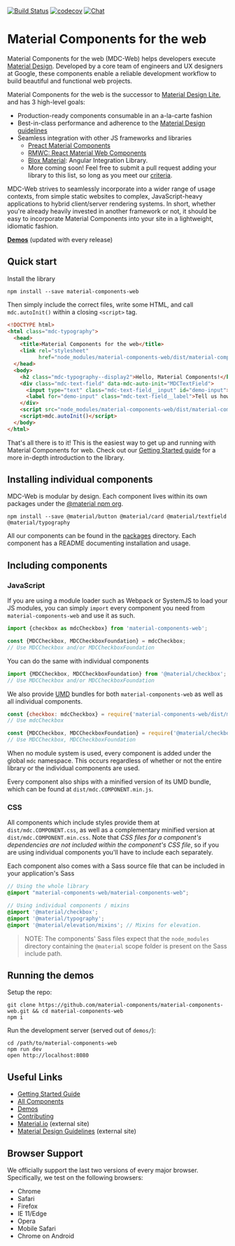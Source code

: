 [![Build Status](https://img.shields.io/travis/material-components/material-components-web/master.svg)](https://travis-ci.org/material-components/material-components-web/)
[![codecov](https://codecov.io/gh/material-components/material-components-web/branch/master/graph/badge.svg)](https://codecov.io/gh/material-components/material-components-web)
[![Chat](https://img.shields.io/discord/259087343246508035.svg)](https://discord.gg/material-components)

# Material Components for the web

Material Components for the web (MDC-Web) helps developers execute [Material Design](https://www.material.io).
Developed by a core team of engineers and UX designers at Google, these components enable a reliable development workflow to build beautiful and functional web projects.

Material Components for the web is the successor to [Material Design Lite](https://getmdl.io/), and has 3 high-level goals:

- Production-ready components consumable in an a-la-carte fashion
- Best-in-class performance and adherence to the [Material Design guidelines](https://material.io/guidelines)
- Seamless integration with other JS frameworks and libraries
  - [Preact Material Components](https://github.com/prateekbh/preact-material-components)
  - [RMWC: React Material Web Components](https://github.com/jamesmfriedman/rmwc)
  - [Blox Material](https://blox.src.zone/material): Angular Integration Library.
  - More coming soon! Feel free to submit a pull request adding your library to this list, so long as you meet our [criteria](docs/integrating-into-frameworks.md).

MDC-Web strives to seamlessly incorporate into a wider range of usage contexts, from simple static websites to complex, JavaScript-heavy applications to hybrid client/server rendering systems. In short, whether you're already heavily invested in another framework or not, it should be easy to incorporate Material Components into your site in a lightweight, idiomatic fashion.

**[Demos](https://material-components-web.appspot.com/)** (updated with every release)

## Quick start

Install the library

```
npm install --save material-components-web
```

Then simply include the correct files, write some HTML, and call `mdc.autoInit()` within a closing
`<script>` tag.

```html
<!DOCTYPE html>
<html class="mdc-typography">
  <head>
    <title>Material Components for the web</title>
    <link rel="stylesheet"
          href="node_modules/material-components-web/dist/material-components-web.css">
  </head>
  <body>
    <h2 class="mdc-typography--display2">Hello, Material Components!</h2>
    <div class="mdc-text-field" data-mdc-auto-init="MDCTextField">
      <input type="text" class="mdc-text-field__input" id="demo-input">
      <label for="demo-input" class="mdc-text-field__label">Tell us how you feel!</label>
    </div>
    <script src="node_modules/material-components-web/dist/material-components-web.js"></script>
    <script>mdc.autoInit()</script>
  </body>
</html>
```

That's all there is to it! This is the easiest way to get up and running with Material Components
for web. Check out our [Getting Started guide](./docs/getting-started.md) for a more in-depth
introduction to the library.

## Installing individual components

MDC-Web is modular by design. Each component lives within its own packages under the
[@material npm org](https://www.npmjs.com/org/material).

```
npm install --save @material/button @material/card @material/textfield @material/typography
```

All our components can be found in the [packages](./packages) directory. Each component has a
README documenting installation and usage.

## Including components

### JavaScript

If you are using a module loader such as Webpack or SystemJS to load your JS modules, you can simply
`import` every component you need from `material-components-web` and use it as such.

```js
import {checkbox as mdcCheckbox} from 'material-components-web';

const {MDCCheckbox, MDCCheckboxFoundation} = mdcCheckbox;
// Use MDCCheckbox and/or MDCCheckboxFoundation
```

You can do the same with individual components

```js
import {MDCCheckbox, MDCCheckboxFoundation} from '@material/checkbox';
// Use MDCCheckbox and/or MDCCheckboxFoundation
```

We also provide [UMD](http://bob.yexley.net/umd-javascript-that-runs-anywhere/) bundles for both `material-components-web` as
well as all individual components.

```js
const {checkbox: mdcCheckbox} = require('material-components-web/dist/material-components-web');
// Use mdcCheckbox

const {MDCCheckbox, MDCCheckboxFoundation} = require('@material/checkbox/dist/mdc.checkbox');
// Use MDCCheckbox, MDCCheckboxFoundation
```

When no module system is used, every component is added under the global `mdc` namespace. This
occurs regardless of whether or not the entire library or the individual components are used.

Every component also ships with a minified version of its UMD bundle, which can be found at
`dist/mdc.COMPONENT.min.js`.

### CSS

All components which include styles provide them at `dist/mdc.COMPONENT.css`, as well as a
complementary minified version at `dist/mdc.COMPONENT.min.css`. Note that _CSS files for a
component's dependencies are not included within the component's CSS file_, so if you are using
individual components you'll have to include each separately.

Each component also comes with a Sass source file that can be included in your application's Sass

```scss
// Using the whole library
@import "material-components-web/material-components-web";

// Using individual components / mixins
@import '@material/checkbox';
@import '@material/typography';
@import '@material/elevation/mixins'; // Mixins for elevation.
```

> NOTE: The components' Sass files expect that the `node_modules` directory containing the
`@material` scope folder is present on the Sass include path.

## Running the demos

Setup the repo:

```
git clone https://github.com/material-components/material-components-web.git && cd material-components-web
npm i
```

Run the development server (served out of `demos/`):

```
cd /path/to/material-components-web
npm run dev
open http://localhost:8080
```

## Useful Links

- [Getting Started Guide](docs/getting-started.md)
- [All Components](packages/)
- [Demos](demos/)
- [Contributing](CONTRIBUTING.md)
- [Material.io](https://www.material.io) (external site)
- [Material Design Guidelines](https://material.io/guidelines) (external site)

## Browser Support

We officially support the last two versions of every major browser. Specifically, we test on the following browsers:

- Chrome
- Safari
- Firefox
- IE 11/Edge
- Opera
- Mobile Safari
- Chrome on Android
